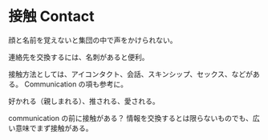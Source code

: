 # 接触 Contact

顔と名前を覚えないと集団の中で声をかけられない。

連絡先を交換するには、名刺があると便利。

接触方法としては、アイコンタクト、会話、スキンシップ、セックス、などがある。
Communication の項も参考に。

好かれる（親しまれる）、推される、愛される。

communication の前に接触がある？
情報を交換するとは限らないものでも、広い意味でまず接触がある。
